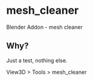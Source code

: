 # mesh_cleaner
Blender Addon - mesh cleaner

Why?
----
Just a test, nothing else.

View3D > Tools > mesh_cleaner
